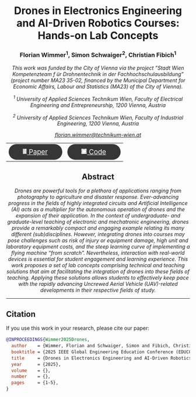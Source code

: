<h1 align="center">
Drones in Electronics Engineering and AI-Driven Robotics Courses: Hands-on Lab Concepts
</h1>

<h3 align="center">
Florian Wimmer<sup>1</sup>, Simon Schwaiger<sup>2</sup>, Christian Fibich<sup>1</sup>
</h3>

<i align="center">

This work was funded by the City of Vienna via the project ”Stadt Wien Kompetenzteam f ̈ur Drohnentechnik in der Fachhochschulausbildung” (project number MA23 35-02, financed by the Municipal Department for Economic Affairs, Labour and Statistics (MA23) of the City of Vienna).

<sup>1</sup> University of Applied Sciences Technikum Wien, Faculty of Electrical Engineering and Entrepreneurship, 1200 Vienna, Austria

<sup>2</sup> University of Applied Sciences Technikum Wien, Faculty of Industrial Engineering, 1200 Vienna, Austria

<a href="mailto:schwaige@technikum-wien.at">florian.wimmer@technikum-wien.at</a>

</i>

<table align="center" style="border-collapse: collapse; max-width: 300pt;">
  <tr>
    <td align="middle" style="border: none;">
      <a href="https://ieeexplore.ieee.org/abstract/document/11016660/" style="color: white; font-size: 14pt;">
        <div style="background-color: #363636; border-radius: 50px; padding: 10px 20px; color: white; width: 80pt;">
            <img src="img/document_icon.png" height="14" style="transform:translate(-10%,-1px);"> Paper
        </div>
      </a>
    </td>
    <td align="middle" style="border: none;">
      <a href="https://zenodo.org/records/14718591" style="color: white; font-size: 14pt;">
        <div style="background-color: #363636; border-radius: 50px; padding: 10px 20px; color: white; width: 80pt;">
            <img src="img/logo_github.png" height="14" style="transform:translate(-10%,-1px);"> Code
        </div>
      </a>
    </td>
  </tr>
</table>

<h2 align="center"> Abstract</h2>

<i align="center">

Drones are powerful tools for a plethora of applications ranging from photography to agriculture and disaster response. Ever-advancing progress in the fields of highly integrated circuits and Artificial Intelligence (AI) acts as a multiplier for the autonomous operation of drones and the expansion of their application. In the context of undergraduate- and graduate-level teaching of electronic and mechatronic engineering, drones provide a remarkably compact and engaging example relating its many different (sub)disciplines. However, integrating drones into courses may pose challenges such as risk of injury or equipment damage, high unit and laboratory equipment costs, and the steep learning curve of implementing a flying machine “from scratch”. Nevertheless, interaction with real-world devices is essential for student engagement and learning experience. This work proposes a set of lab concepts comprising technical and teaching solutions that aim at facilitating the integration of drones into these fields of teaching. Applying these solutions allows students to effectively keep pace with the rapidly advancing Uncrewed Aerial Vehicle (UAV)-related developments in their respective fields of study.

</i>

***************************************

## Citation

If you use this work in your research, please cite our paper:

```bibtex
@INPROCEEDINGS{Wimmer2025Drones,
  author    = {Wimmer, Florian and Schwaiger, Simon and Fibich, Christian},
  booktitle = {2025 IEEE Global Engineering Education Conference (EDUCON)}, 
  title     = {Drones in Electronics Engineering and AI-Driven Robotics Courses: Hands-on Lab Concepts}, 
  year      = {2025},
  volume    = {},
  number    = {},
  pages     = {1-5},
}
```